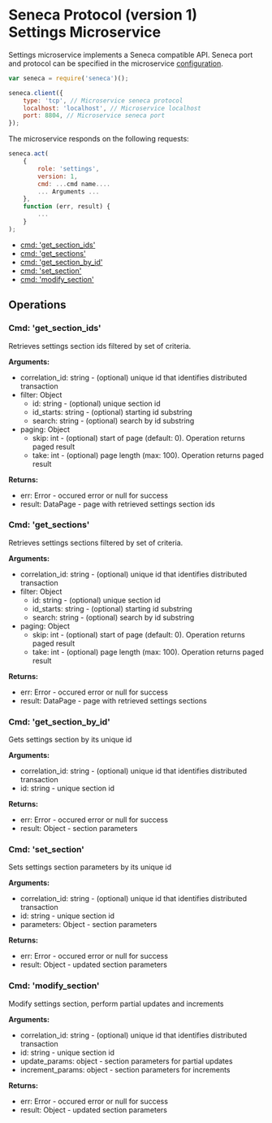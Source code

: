 # Seneca Protocol (version 1) <br/> Settings Microservice

Settings microservice implements a Seneca compatible API. 
Seneca port and protocol can be specified in the microservice [configuration](Configuration.md/#api_seneca). 

```javascript
var seneca = require('seneca')();

seneca.client({
    type: 'tcp', // Microservice seneca protocol
    localhost: 'localhost', // Microservice localhost
    port: 8804, // Microservice seneca port
});
```

The microservice responds on the following requests:

```javascript
seneca.act(
    {
        role: 'settings',
        version: 1,
        cmd: ...cmd name....
        ... Arguments ...
    },
    function (err, result) {
        ...
    }
);
```

* [cmd: 'get_section_ids'](#operation1)
* [cmd: 'get_sections'](#operation2)
* [cmd: 'get_section_by_id'](#operation3)
* [cmd: 'set_section'](#operation4)
* [cmd: 'modify_section'](#operation5)

## Operations

### <a name="operation1"></a> Cmd: 'get\_section\_ids'

Retrieves settings section ids filtered by set of criteria.

**Arguments:** 
- correlation_id: string - (optional) unique id that identifies distributed transaction
- filter: Object
  - id: string - (optional) unique section id
  - id_starts: string - (optional) starting id substring
  - search: string - (optional) search by id substring
- paging: Object
  - skip: int - (optional) start of page (default: 0). Operation returns paged result
  - take: int - (optional) page length (max: 100). Operation returns paged result

**Returns:**
- err: Error - occured error or null for success
- result: DataPage<string> - page with retrieved settings section ids

### <a name="operation2"></a> Cmd: 'get_sections'

Retrieves settings sections filtered by set of criteria.

**Arguments:** 
- correlation_id: string - (optional) unique id that identifies distributed transaction
- filter: Object
  - id: string - (optional) unique section id
  - id_starts: string - (optional) starting id substring
  - search: string - (optional) search by id substring
- paging: Object
  - skip: int - (optional) start of page (default: 0). Operation returns paged result
  - take: int - (optional) page length (max: 100). Operation returns paged result

**Returns:**
- err: Error - occured error or null for success
- result: DataPage<SettingsSectionV1> - page with retrieved settings sections

### <a name="operation3"></a> Cmd: 'get\_section\_by_id'

Gets settings section by its unique id

**Arguments:** 
- correlation_id: string - (optional) unique id that identifies distributed transaction
- id: string - unique section id

**Returns:**
- err: Error - occured error or null for success
- result: Object - section parameters

### <a name="operation4"></a> Cmd: 'set\_section'

Sets settings section parameters by its unique id

**Arguments:** 
- correlation_id: string - (optional) unique id that identifies distributed transaction
- id: string - unique section id
- parameters: Object - section parameters

**Returns:**
- err: Error - occured error or null for success
- result: Object - updated section parameters

### <a name="operation5"></a> Cmd: 'modify_section'

Modify settings section, perform partial updates and increments

**Arguments:** 
- correlation_id: string - (optional) unique id that identifies distributed transaction
- id: string - unique section id
- update_params: object - section parameters for partial updates
- increment_params: object - section parameters for increments

**Returns:**
- err: Error - occured error or null for success
- result: Object - updated section parameters
